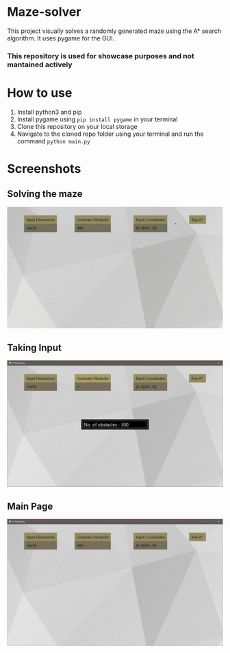# Maze-solver
This project visually solves a randomly generated maze using the A\* search algorithm. It uses pygame for the GUI.
### This repository is used for showcase purposes and not mantained actively
# How to use
1. Install python3 and pip
2. Install pygame using `pip install pygame` in your terminal
3. Clone this repository on your local storage
4. Navigate to the cloned repo folder using your terminal and run the command `python main.py`
# Screenshots
## Solving the maze
![Solved Maze](/screenshots/solvedmaze.gif?raw=true "Solved Maze")
## Taking Input
![Input](/screenshots/input.jpg?raw=true "Input")
## Main Page
![Main Page](/screenshots/mainpage.jpg?raw=true "Main Page")
